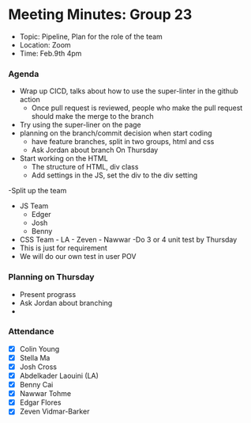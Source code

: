 # Meeting Minutes: Group 23

- Topic: Pipeline, Plan for the role of the team
- Location: Zoom
- Time: Feb.9th 4pm

### Agenda

- Wrap up CICD, talks about how to use the super-linter in the github action
  - Once pull request is reviewed, people who make the pull request should make the merge to the branch
- Try using the super-liner on the page
- planning on the branch/commit decision when start coding
  - have feature branches, split in two groups, html and css
  - Ask Jordan about branch On Thursday
- Start working on the HTML
  - The structure of HTML, div class
  - Add settings in the JS, set the div to the div setting

-Split up the team

- JS Team
  - Edger
  - Josh
  - Benny
- CSS Team - LA - Zeven - Nawwar
  -Do 3 or 4 unit test by Thursday
- This is just for requirement
- We will do our own test in user POV

### Planning on Thursday

- Present prograss
- Ask Jordan about branching
-

### Attendance

- [x] Colin Young
- [x] Stella Ma
- [x] Josh Cross
- [x] Abdelkader Laouini (LA)
- [x] Benny Cai
- [x] Nawwar Tohme
- [x] Edgar Flores
- [x] Zeven Vidmar-Barker
